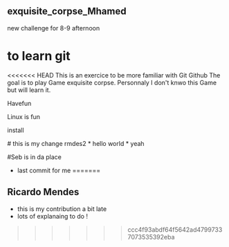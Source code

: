 ## exquisite_corpse_Mhamed
new challenge for 8-9 afternoon
# to learn git
<<<<<<< HEAD
This is an exercice to be more familiar with Git Github
The goal is to play Game exquisite corpse.
Personnaly I don't knwo this Game but will learn it.
<p> Havefun <p>
<p> Linux is fun <p>
<p> install <p>
# this is my change rmdes2
* hello world
* yeah

#Seb is in da place
* last commit for me
=======


## Ricardo Mendes
* this is my contribution a bit late
* lots of explanaing to do !
>>>>>>> ccc4f93abdf64f5642ad47997337073535392eba

